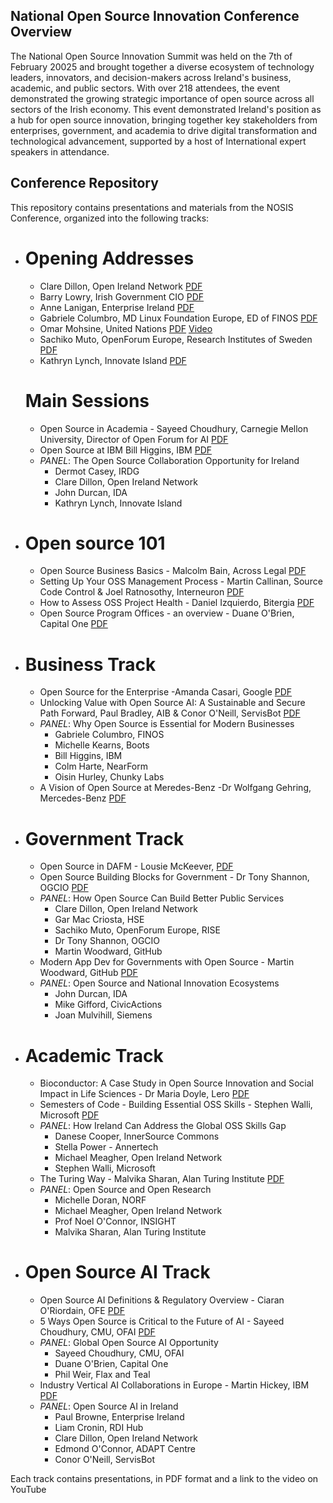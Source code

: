 ## National Open Source Innovation Conference Overview

The National Open Source Innovation Summit was held on the 7th of February 20025 and brought together a diverse ecosystem of technology leaders, innovators, and decision-makers across Ireland's business, academic, and public sectors. With over 218 attendees, the event demonstrated the growing strategic importance of open source across all sectors of the Irish economy.
This event demonstrated Ireland's position as a hub for open source innovation, bringing together key stakeholders from enterprises, government, and academia to drive digital transformation and technological advancement, supported by a host of International expert speakers in attendance.

## Conference Repository
This repository contains presentations and materials from the NOSIS Conference, organized into the following tracks:


- # Opening Addresses
    - Clare Dillon, Open Ireland Network [PDF](<NOSIS-Conference/opening-addresses/Clares NOSIS Intro 2025.pptx.pdf>) 
    - Barry Lowry, Irish Government CIO [PDF](<NOSIS-Conference/opening-addresses/Barry Lowry - Open Source Feb 25 Barry Lowry.pptx.pdf>) 
    - Anne Lanigan, Enterprise Ireland [PDF]() 
    - Gabriele Columbro, MD Linux Foundation Europe, ED of FINOS [PDF](<NOSIS-Conference/opening-addresses/Gabriele Columbro - 20250206 - Ireland National Open Innovation Summit.pptx.pdf>) 
    - Omar Mohsine, United Nations [PDF](<NOSIS-Conference/opening-addresses/Omar Mohsine - Ireland OS Summit.pptx.pdf>) [Video](link_to_video)
    - Sachiko Muto, OpenForum Europe, Research Institutes of Sweden [PDF](<NOSIS-Conference/opening-addresses/Sachiko Muto.pptx.pdf>) 
    - Kathryn Lynch, Innovate Island [PDF](<lNOSIS-Conference/opening-addresses/Kathryn Lynch - Open Source Summit February 2025 - More than a one night stand - Kathryn Lynch.pptx.pdf>) 
    # Main Sessions
    - Open Source in Academia - Sayeed Choudhury, Carnegie Mellon University, Director of Open Forum for AI [PDF](<NOSIS-Conference/main-sessions/academia/Sayeed - Open Source in Academia -- NOSIS 2025.pptx.pdf>) 
    - Open Source at IBM Bill Higgins, IBM [PDF](<NOSIS-Conference/main-sessions/ibm/Bill Higgins - OpenSource at IBM - Bill Higgins.pptx.pdf>) 
    - _PANEL_: The Open Source Collaboration Opportunity for Ireland 
       - Dermot Casey, IRDG
       - Clare Dillon, Open Ireland Network
       - John Durcan, IDA
       - Kathryn Lynch, Innovate Island
- # Open source 101
    - Open Source Business Basics - Malcolm Bain, Across Legal [PDF](<NOSIS-Conference/main-sessions/oss-101/Malcolm Bain Open source 101 Business Basics.pdf>) 
    - Setting Up Your OSS Management Process - Martin Callinan, Source Code Control & Joel Ratnosothy, Interneuron  [PDF](<NOSIS-Conference/main-sessions/oss-101/Martin Callinan - Open Ireland Feb 25.pptx.pdf>) 
    - How to Assess OSS Project Health - Daniel Izquierdo, Bitergia  [PDF](<NOSIS-Conference/main-sessions/oss-101/Daniel Izquierdo - How to Assess OSS Health.pdf>) 
    - Open Source Program Offices - an overview - Duane O'Brien, Capital One  [PDF](<NOSIS-Conference/main-sessions/oss-101/Duane O'Brien - Open Source Programs Offices - An Overview.pptx.pdf>) 
- # Business Track
    - Open Source for the Enterprise -Amanda Casari, Google [PDF](<NOSIS-Conference/tracks/business/enterprise/[INOSIS] amanda casari - The Business of Open Source @ Google.pdf>) 
    - Unlocking Value with Open Source AI: A Sustainable and Secure Path Forward, Paul Bradley, AIB & Conor O'Neill, ServisBot [PDF](<NOSIS-Conference/tracks/business/ai-value/Biz - Conor ONeill - ServisBOT and AIB Irish National Open Source Innovation Summit Final2.pptx.pdf>) 
    - _PANEL_: Why Open Source is Essential for Modern Businesses  
       - Gabriele Columbro, FINOS 
       - Michelle Kearns, Boots 
       - Bill Higgins, IBM 
       - Colm Harte, NearForm 
       - Oisin Hurley, Chunky Labs 
    - A Vision of Open Source at Meredes-Benz -Dr Wolfgang Gehring, Mercedes-Benz [PDF](<NOSIS-Conference/tracks/business/mercedes/2025-02-07_The Power of FOSS - Insights from Mercedes-Benz_Wolfgang Gehring_Open Ireland.pdf>) 
- # Government Track 
    - Open Source in DAFM - Lousie McKeever, [PDF](<NOSIS-Conference/tracks/government/public-service/Louise McKeever - Opensource in DAFM 07022025.pdf>) 
    - Open Source Building Blocks for Government - Dr Tony Shannon, OGCIO [PDF](link_to_pdf)    
    - _PANEL_: How Open Source Can Build Better Public Services  
      -  Clare Dillon, Open Ireland Network
      -  Gar Mac Criosta, HSE
      -  Sachiko Muto, OpenForum Europe, RISE
      -  Dr Tony Shannon, OGCIO
      -  Martin Woodward, GitHub
    - Modern App Dev for Governments with Open Source - Martin Woodward, GitHub [PDF](<NOSIS-Conference/tracks/government/modern-dev/Martin Woodward - ModernGovDevfinal.pdf>)
    - _PANEL_: Open Source and National Innovation Ecosystems 
      -  John Durcan, IDA
      -  Mike Gifford, CivicActions
      -  Joan Mulvihill, Siemens
- # Academic Track
    - Bioconductor: A Case Study in Open Source Innovation and Social Impact in Life Sciences - Dr Maria Doyle, Lero [PDF](<NOSIS-Conference/tracks/academic/bioconductor/NOSIS Bioconductor 7Feb2025.pdf>) 
    - Semesters of Code - Building Essential OSS Skills - Stephen Walli, Microsoft [PDF](<NOSIS-Conference/tracks/academic/education/OpenSourceSoftwareEngineeringEd-Ireland.pdf>) 
    - _PANEL_: How Ireland Can Address the Global OSS Skills Gap 
      -  Danese Cooper, InnerSource Commons
      -  Stella Power - Annertech
      -  Michael Meagher, Open Ireland Network 
      -  Stephen Walli, Microsoft
    -  The Turing Way - Malvika Sharan, Alan Turing Institute [PDF](<NOSIS-Conference/tracks/academic/Turing Way/MalvikaSharan-2025-02-07-TheTuringWay.pptx.pdf>) 
    -  _PANEL_: Open Source and Open Research 
        -  Michelle Doran, NORF
        -  Michael Meagher, Open Ireland Network 
        -  Prof Noel O'Connor, INSIGHT
        -  Malvika Sharan, Alan Turing Institute
- # Open Source AI Track
    -  Open Source AI Definitions & Regulatory Overview - Ciaran O'Riordain, OFE [PDF](<NOSIS-Conference/tracks/open- source- ai/regulatory/oriordain-2025-01-07_AI_Act.pdf>) 
    -  5 Ways Open Source is Critical to the Future of AI - Sayeed Choudhury, CMU, OFAI [PDF](<NOSIS-Conference/tracks/open- source- ai/future/Sayeed - 5 Ways Open Source AI -- NOSIS 2025.pptx.pdf>) 
    - _PANEL_: Global Open Source AI Opportunity  
      -  Sayeed Choudhury, CMU, OFAI
      -  Duane O'Brien, Capital One
      -  Phil Weir, Flax and Teal
    - Industry Vertical AI Collaborations in Europe - Martin Hickey, IBM [PDF](<NOSIS-Conference/tracks/open- source- ai/industry/Martin Hickey - IndustryVerticalAICollaborationsEurope - COGNIMAN.pptx.pdf>) 
    - _PANEL_: Open Source AI in Ireland 
      -  Paul Browne, Enterprise Ireland
      -  Liam Cronin, RDI Hub
      -  Clare Dillon, Open Ireland Network
      -  Edmond O'Connor, ADAPT Centre
      -  Conor O'Neill, ServisBot

Each track contains presentations, in PDF format and a link to the video on YouTube
